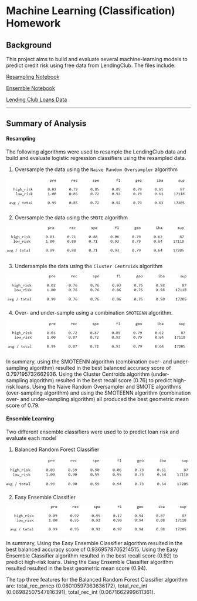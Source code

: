 # Machine Learning (Classification) Homework

## Background

This project aims to build and evaluate several machine-learning models to predict credit risk using free data from LendingClub. The files include:

[Resampling Notebook](credit_risk_resampling.ipynb)

[Ensemble Notebook](credit_risk_ensemble.ipynb)

[Lending Club Loans Data](Resources/LoanStats_2019Q1.csv.zip)

- - -

## Summary of Analysis

#### Resampling

The following algorithms were used to resample the LendingClub data and build and evaluate logistic regression classifiers using the resampled data.

1. Oversample the data using the `Naive Random Oversampler` algorithm

![ros](Images/ros.PNG)

2. Oversample the data using the `SMOTE` algorithm

![smote](Images/smote.PNG)

3. Undersample the data using the `Cluster Centroids` algorithm

![cc](Images/cc.PNG)

4. Over- and under-sample using a combination `SMOTEENN` algorithm.

![sm](Images/sm.PNG)

In summary, using the SMOTEENN algorithm (combination over- and under-sampling algorithm) resulted in the best balanced accuracy score of 0.797195732662936. Using the Cluster Centroids algorithm (under-sampling algorithm) resulted in the best recall score (0.76) to predict high-risk loans. Using the Naive Random Oversampler and SMOTE algorithms (over-sampling algorithm) and using the SMOTEENN algorithm (combination over- and under-sampling algorithm) all produced the best geometric mean score of 0.79.

#### Ensemble Learning

Two different ensemble classifiers were used to to predict loan risk and evaluate each model

1. Balanced Random Forest Classifier

![brf](Images/brf.PNG)

2. Easy Ensemble Classifier

![eac](Images/eac.PNG)

In summary, Using the Easy Ensemble Classifier algorithm resulted in the best balanced accuracy score of 0.9369578705214515. Using the Easy Ensemble Classifier algorithm resulted in the best recall score (0.92) to predict high-risk loans. Using the Easy Ensemble Classifier algorithm resulted resulted in the best geometric mean score (0.94).

The top three features for the Balanced Random Forest Classifier algorithm are: total_rec_prncp (0.08010597363636172), total_rec_int (0.06982507547816391), total_rec_int (0.0671662999611361).